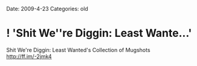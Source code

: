 Date: 2009-4-23
Categories: old

# ! 'Shit We''re Diggin: Least Wante...'

Shit We're Diggin: Least Wanted's Collection of Mugshots <a href="http://ff.im/-2jmk4" rel="nofollow">http://ff.im/-2jmk4</a>
